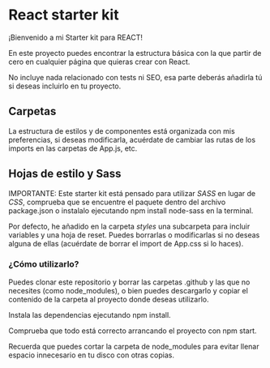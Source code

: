 # React starter kit

¡Bienvenido a mi Starter kit para REACT!

En este proyecto puedes encontrar la estructura básica con la que partir de cero en cualquier página que quieras crear con React.

No incluye nada relacionado con tests ni SEO, esa parte deberás añadirla tú si deseas incluirlo en tu proyecto.

## Carpetas
La estructura de estilos y de componentes está organizada con mis preferencias, si deseas modificarla, acuérdate de cambiar las rutas de los imports en las carpetas de App.js, etc.

## Hojas de estilo y Sass
IMPORTANTE: Este starter kit está pensado para utilizar *SASS* en lugar de *CSS*, comprueba que se encuentre el paquete dentro del archivo package.json o instalalo ejecutando npm install node-sass en la terminal.

Por defecto, he añadido en la carpeta *styles* una subcarpeta para incluir variables y una hoja de reset. Puedes borrarlas o modificarlas si no deseas alguna de ellas (acuérdate de borrar el import de App.css si lo haces).

### ¿Cómo utilizarlo?

Puedes clonar este repositorio y borrar las carpetas .github y las que no necesites (como node_modules), o bien puedes descargarlo y copiar el contenido de la carpeta al proyecto donde deseas utilizarlo.

Instala las dependencias ejecutando npm install.

Comprueba que todo está correcto arrancando el proyecto con npm start.

Recuerda que puedes cortar la carpeta de node_modules para evitar llenar espacio innecesario en tu disco con otras copias.

